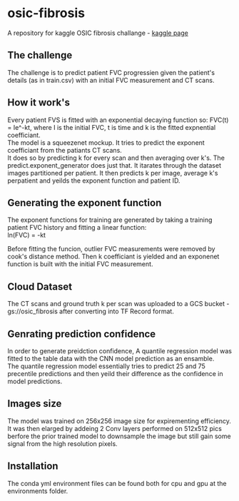 # osic-fibrosis
A repository for kaggle OSIC fibrosis challange - [kaggle page](https://www.kaggle.com/c/osic-pulmonary-fibrosis-progression)

## The challenge
The challenge is to predict patient FVC progressien given the patient's details (as in train.csv) with an initial FVC measurement and CT scans.

## How it work's
Every patient FVS is fitted with an exponential decaying function so: FVC(t) = Ie^-kt, where I is the initial FVC, t is time and k is the fitted expnential coefficiant.  
The model is a squeezenet mockup. It tries to predict the exponent coefficiant from the patiants CT scans.  
It does so by predicting k for every scan and then averaging over k's.
The predict.exponent_generator does just that. It itarates through the dataset images partitioned per patient. It then predicts k per image, average k's perpatient and yeilds the exponent function and patient ID.

## Generating the exponent function
The exponent functions for training are generated by taking a training patient FVC history and fitting a linear function:  
ln(FVC) = -kt 

Before fitting the funcion, outlier FVC measurements were removed by cook's distance method.
Then k coefficiant is yielded and an exponenet function is built with the initial FVC measurement.

## Cloud Dataset
The CT scans and ground truth k per scan was uploaded to a GCS bucket - gs://osic_fibrosis after converting into TF Record format.

## Genrating prediction confidence
In order to generate preidction confidence, A quantile regression model was fitted to the table data with the CNN model prediction as an ensamble.  
The quantile regression model essentially tries to predict 25 and 75 precentile predictions and then yeild their difference as the confidence in model predictions.  
## Images size
The model was trained on 256x256 image size for expirementing efficiency.  
It was then elarged by addeing 2 Conv layers performed on 512x512 pics berfore the prior trained model to downsample the image but still gain some signal from the high resolution pixels.  

## Installation
The conda yml environment files can be found both for cpu and gpu at the environments folder.
